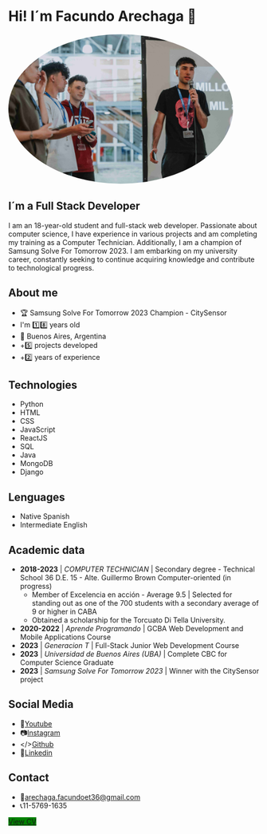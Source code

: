 # Hi! I´m Facundo Arechaga 👋

<img src="Samsung_Adelanto-35 (1) (1).jpg" alt="Perfil de Facundo Arechaga" style="width: auto; height: 300px; border-radius: 100%;">


## I´m a **Full Stack Developer**

I am an 18-year-old student and full-stack web developer. Passionate about computer science, I have experience in various projects and am completing my training as a Computer Technician. Additionally, I am a champion of Samsung Solve For Tomorrow 2023. I am embarking on my university career, constantly seeking to continue acquiring knowledge and contribute to technological progress.

## About me
- 🏆 Samsung Solve For Tomorrow 2023 Champion - CitySensor
- I'm 1️⃣8️⃣ years old
- 📍 Buenos Aires, Argentina
- +5️⃣ projects developed
- +2️⃣ years of experience

## Technologies
- Python
- HTML
- CSS
- JavaScript
- ReactJS
- SQL
- Java
- MongoDB
- Django

## Lenguages
- Native Spanish
- Intermediate English

## Academic data
- **2018-2023** | *COMPUTER TECHNICIAN* | Secondary degree - Technical School 36 D.E. 15 - Alte. Guillermo Brown Computer-oriented (in progress)
  - Member of Excelencia en acción - Average 9.5 | Selected for standing out as one of the 700 students with a secondary average of 9 or higher in CABA
  - Obtained a scholarship for the Torcuato Di Tella University.
- **2020-2022** | *Aprende Programando* | GCBA Web Development and Mobile Applications Course
- **2023** | *Generacion T* | Full-Stack Junior Web Development Course
- **2023** | *Universidad de Buenos Aires (UBA)* | Complete CBC for Computer Science Graduate
- **2023** | *Samsung Solve For Tomorrow 2023* | Winner with the CitySensor project

## Social Media
- 🔴[Youtube](https://www.youtube.com/channel/UCcCoUe7ajmU6CpiLkm54ccA)
- 📷[Instagram](https://www.instagram.com/facunare/)
- </>[Github](https://github.com/Facunare/)
- 💼[Linkedin](https://www.linkedin.com/in/facundo-arechaga-a0a525235/)

## Contact
- 📧arechaga.facundoet36@gmail.com
- 📞11-5769-1635

<a href="CV - Facundo Arechaga (7).pdf" style="background-color: green;">View CV</a>
